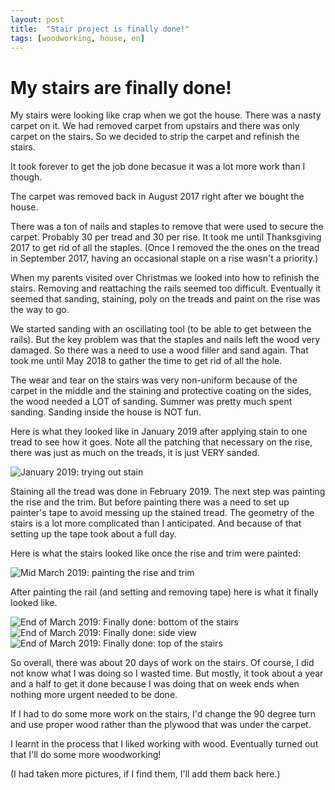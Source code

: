 ```yaml
---
layout: post
title:  "Stair project is finally done!"
tags: [woodworking, house, en]
---
```


# My stairs are finally done!

My stairs were looking like crap when we got the house. There was a
nasty carpet on it. We had removed carpet from upstairs and there was
only carpet on the stairs. So we decided to strip the carpet and
refinish the stairs.

It took forever to get the job done becasue it was a lot more work than I though.

The carpet was removed back in August 2017 right after we bought the
house.

There was a ton of nails and staples to remove that were used to
secure the carpet. Probably 30 per tread and 30 per rise. It took me
until Thanksgiving 2017 to get rid of all the staples. (Once I removed
the the ones on the tread in September 2017, having an occasional
staple on a rise wasn't a priority.)

When my parents visited over Christmas we looked into how to refinish
the stairs.  Removing and reattaching the rails seemed too
difficult. Eventually it seemed that sanding, staining, poly on the
treads and paint on the rise was the way to go.

We started sanding with an oscillating tool (to be able to get between
the rails). But the key problem was that the staples and nails left the
wood very damaged. So there was a need to use a wood filler and sand
again. That took me until May 2018 to gather the time to get rid of
all the hole.

The wear and tear on the stairs was very non-uniform because of the
carpet in the middle and the staining and protective coating on the
sides, the wood needed a LOT of sanding. Summer was pretty much spent
sanding. Sanding inside the house is NOT fun. 

Here is what they looked like in January 2019 after applying stain to
one tread to see how it goes. Note all the patching that necessary on
the rise, there was just as much on the treads, it is just VERY sanded.

![January 2019: trying out stain](/blog/data/documents/woodworking/2019-03-stairs/20190108_195218.jpg)

Staining all the tread was done in February 2019. The next step was
painting the rise and the trim. But before painting there was a need
to set up painter's tape to avoid messing up the stained tread. The
geometry of the stairs is a lot more complicated than I
anticipated. And because of that setting up the tape took about a full
day. 

Here is what the stairs looked like once the rise and trim were painted:

![Mid March 2019: painting the rise and trim](/blog/data/documents/woodworking/2019-03-stairs/20190323_132835.jpg)

After painting the rail (and setting and removing tape) here is what it finally looked like.

![End of March 2019: Finally done: bottom of the stairs](/blog/data/documents/woodworking/2019-03-stairs/20190330_220254.jpg)
![End of March 2019: Finally done: side view](/blog/data/documents/woodworking/2019-03-stairs/20190330_220305.jpg)
![End of March 2019: Finally done: top of the stairs](/blog/data/documents/woodworking/2019-03-stairs/20190330_220322.jpg)


So overall, there was about 20 days of work on the stairs. Of course,
I did not know what I was doing so I wasted time. But mostly, it took
about a year and a half to get it done because I was doing that on
week ends when nothing more urgent needed to be done.

If I had to do some more work on the stairs, I'd change the 90 degree
turn and use proper wood rather than the plywood that was under the
carpet.

I learnt in the process that I liked working with wood. Eventually
turned out that I'll do some more woodworking!

(I had taken more pictures, if I find them, I'll add them back here.)
